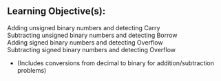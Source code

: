 ## Learning Objective(s):
Adding unsigned binary numbers and detecting Carry  
Subtracting unsigned binary numbers and detecting Borrow  
Adding signed binary numbers and detecting Overflow  
Subtracting signed binary numbers and detecting Overflow  
* (Includes conversions from decimal to binary for addition/subtraction problems)